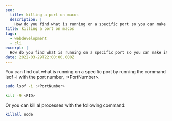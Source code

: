 ```yaml
---
seo:
  title: killing a port on macos
  description: |
    How do you find what is running on a specific port so you can make it available again?
title: killing a port on macos
tags:
  - webdevelopment
  - cli
excerpt: |
  How do you find what is running on a specific port so you can make it available again?
date: 2022-03-29T22:00:00.000Z
---
```


You can find out what is running on a specific port by running the command lsof
-i with the port number, :\<PortNumber>.

```bash
sudo lsof -i :<PortNumber>

kill -9 <PID>
```

Or you can kill al processes with the following command:

```bash
killall node
```
